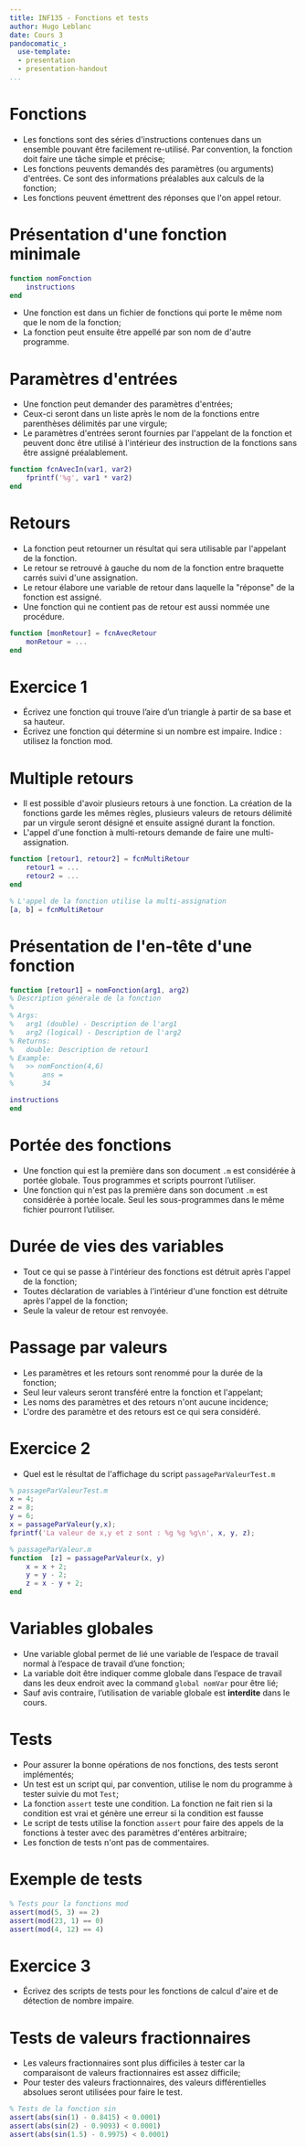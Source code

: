```yaml
---
title: INF135 - Fonctions et tests
author: Hugo Leblanc
date: Cours 3
pandocomatic_:
  use-template: 
  - presentation
  - presentation-handout
...
```


# Fonctions
* Les fonctions sont des séries d'instructions contenues dans un ensemble pouvant être facilement re-utilisé. Par convention, la fonction doit faire une tâche simple et précise;
* Les fonctions peuvents demandés des paramètres (ou arguments) d'entrées. Ce sont des informations préalables aux calculs de la fonction;
* Les fonctions peuvent émettrent des réponses que l'on appel retour.

# Présentation d'une fonction minimale
~~~MATLAB
function nomFonction
    instructions
end
~~~

* Une fonction est dans un fichier de fonctions qui porte le même nom que le nom de la fonction;
* La fonction peut ensuite être appellé par son nom de d'autre programme.

# Paramètres d'entrées
* Une fonction peut demander des paramètres d'entrées;
* Ceux-ci seront dans un liste après le nom de la fonctions entre parenthèses délimités par une virgule;
* Le paramètres d'entrées seront fournies par l'appelant de la fonction et peuvent donc être utilisé à l'intérieur des instruction de la fonctions sans être assigné préalablement.

~~~MATLAB
function fcnAvecIn(var1, var2)
    fprintf('%g', var1 * var2)
end
~~~

# Retours
* La fonction peut retourner un résultat qui sera utilisable par l'appelant de la fonction.
* Le retour se retrouvé à gauche du nom de la fonction entre braquette carrés suivi d'une assignation.
* Le retour élabore une variable de retour dans laquelle la "réponse" de la fonction est assigné.
* Une fonction qui ne contient pas de retour est aussi nommée une procédure.

~~~MATLAB
function [monRetour] = fcnAvecRetour
    monRetour = ...
end
~~~

# Exercice 1
* Écrivez une fonction qui trouve l’aire d’un triangle à partir de sa base et sa hauteur.
* Écrivez une fonction qui détermine si un nombre est impaire. Indice : utilisez la fonction mod.

# Multiple retours
* Il est possible d'avoir plusieurs retours à une fonction. La création de la fonctions garde les mêmes règles, plusieurs valeurs de retours délimité par un virgule seront désigné et ensuite assigné durant la fonction.
* L'appel d'une fonction à multi-retours demande de faire une multi-assignation.
~~~MATLAB
function [retour1, retour2] = fcnMultiRetour
    retour1 = ...
    retour2 = ...
end

% L'appel de la fonction utilise la multi-assignation
[a, b] = fcnMultiRetour
~~~

# Présentation de l'en-tête d'une fonction
~~~MATLAB
function [retour1] = nomFonction(arg1, arg2)
% Description générale de la fonction
%
% Args:
%   arg1 (double) - Description de l'arg1
%   arg2 (logical) - Description de l'arg2
% Returns:
%   double: Description de retour1
% Example:
%   >> nomFonction(4,6)
%       ans = 
%       34

instructions
end
~~~

# Portée des fonctions
* Une fonction qui est la première dans son document `.m` est considérée à portée globale. Tous programmes et scripts pourront l’utiliser.
* Une fonction qui n'est pas la première dans son document `.m` est considérée à portée locale. Seul les sous-programmes dans le même fichier pourront l’utiliser.

# Durée de vies des variables
* Tout ce qui se passe à l'intérieur des fonctions est détruit après l'appel de la fonction;
* Toutes déclaration de variables à l'intérieur d'une fonction est détruite après l'appel de la fonction;
* Seule la valeur de retour est renvoyée.

# Passage par valeurs
* Les paramètres et les retours sont renommé pour la durée de la fonction;
* Seul leur valeurs seront transféré entre la fonction et l'appelant;
* Les noms des paramètres et des retours n'ont aucune incidence;
* L'ordre des paramètre et des retours est ce qui sera considéré.

# Exercice 2
* Quel est le résultat de l'affichage du script `passageParValeurTest.m`

~~~MATLAB
% passageParValeurTest.m
x = 4;
z = 8;
y = 6;
x = passageParValeur(y,x);
fprintf('La valeur de x,y et z sont : %g %g %g\n', x, y, z);
~~~

~~~MATLAB
% passageParValeur.m
function  [z] = passageParValeur(x, y)
    x = x + 2;
    y = y - 2;
    z = x - y + 2;
end
~~~

# Variables globales
* Une variable global permet de lié une variable de l’espace de travail normal à l’espace de travail d’une fonction;
* La variable doit être indiquer comme globale dans l’espace de travail dans les deux endroit avec la command `global nomVar` pour être lié;
* Sauf avis contraire, l’utilisation de variable globale est **interdite** dans le cours.

# Tests
* Pour assurer la bonne opérations de nos fonctions, des tests seront implémentés;
* Un test est un script qui, par convention, utilise le nom du programme à tester suivie du mot `Test`;
* La fonction `assert` teste une condition. La fonction ne fait rien si la condition est vrai et génère une erreur si la condition est fausse
* Le script de tests utilise la fonction `assert` pour faire des appels de la fonctions à tester avec des paramètres d'entéres arbitraire;
* Les fonction de tests n'ont pas de commentaires.

# Exemple de tests
~~~MATLAB
% Tests pour la fonctions mod
assert(mod(5, 3) == 2)
assert(mod(23, 1) == 0)
assert(mod(4, 12) == 4)
~~~

# Exercice 3
* Écrivez des scripts de tests pour les fonctions de calcul d'aire et de détection de nombre impaire.

# Tests de valeurs fractionnaires
* Les valeurs fractionnaires sont plus difficiles à tester car la comparaisont de valeurs fractionnaires est assez difficile;
* Pour tester des valeurs fractionnaires, des valeurs différentielles absolues seront utilisées pour faire le test.

~~~MATLAB
% Tests de la fonction sin
assert(abs(sin(1) - 0.8415) < 0.0001)
assert(abs(sin(2) - 0.9093) < 0.0001)
assert(abs(sin(1.5) - 0.9975) < 0.0001)
~~~
